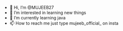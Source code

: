 - 👋 Hi, I’m @MUJEEB27
- 👀 I’m interested in learning new things
- 🌱 I’m currently learning java
- 📫 How to reach me just type mujeeb_official_ on insta

<!---
MUJEEB27/MUJEEB27 is a ✨ special ✨ repository because its `README.md` (this file) appears on your GitHub profile.
You can click the Preview link to take a look at your changes.
--->
